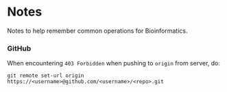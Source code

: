 # Notes

Notes to help remember common operations for Bioinformatics.

### GitHub

When encountering `403 Forbidden` when pushing to `origin` from server, do:

`git remote set-url origin https://<username>@github.com/<username>/<repo>.git`
